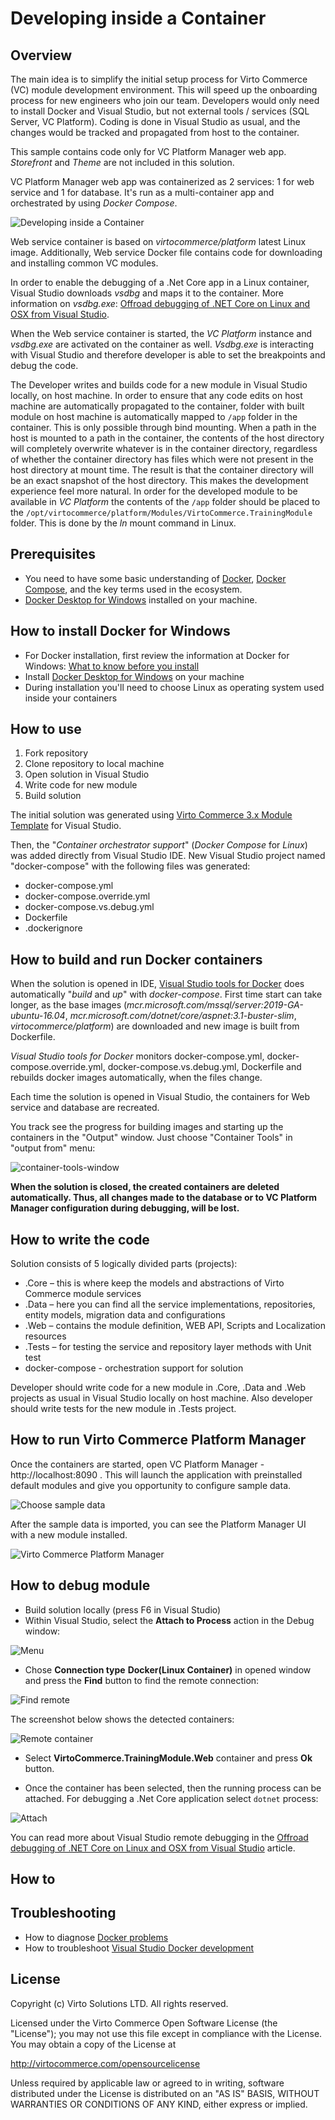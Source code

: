 # Developing inside a Container

## Overview

The main idea is to simplify the initial setup process for Virto Commerce (VC) module development environment. This will speed up the onboarding process for new engineers who join our team.
Developers would only need to install Docker and Visual Studio, but not external tools / services (SQL Server, VC Platform). Coding is done in Visual Studio as usual, and the changes would be tracked and propagated from host to the container.

This sample contains code only for VC Platform Manager web app. _Storefront_ and _Theme_ are not included in this solution.

VC Platform Manager web app was containerized as 2 services: 1 for web service and 1 for database. It's run as a multi-container app and orchestrated by using _Docker Compose_.

![Developing inside a Container](docs/media/developing-inside-container.png)

Web service container is based on *virtocommerce/platform* latest Linux image. Additionally, Web service Docker file contains code for downloading and installing common VC modules.

In order to enable the debugging of a .Net Core app in a Linux container, Visual Studio downloads _vsdbg_ and maps it to the container. More information on *vsdbg.exe*: [Offroad debugging of .NET Core on Linux and OSX from Visual Studio](https://github.com/Microsoft/MIEngine/wiki/Offroad-Debugging-of-.NET-Core-on-Linux---OSX-from-Visual-Studio).

When the Web service container is started, the *VC Platform* instance and *vsdbg.exe* are activated on the container as well. *Vsdbg.exe* is interacting with Visual Studio and therefore developer is able to set the breakpoints and debug the code.

The Developer writes and builds code for a new module in Visual Studio locally, on host machine. In order to ensure that any code edits on host machine are automatically propagated to the container, folder with built module on host machine is automatically mapped to `/app` folder in the container. This is only possible through bind mounting. When a path in the host is mounted to a path in the container, the contents of the host directory will completely overwrite whatever is in the container directory, regardless of whether the container directory has files which were not present in the host directory at mount time. The result is that the container directory will be an exact snapshot of the host directory. This makes the development experience feel more natural. In order for the developed module to be available in *VC Platform* the contents of the `/app` folder should be placed to the `/opt/virtocommerce/platform/Modules/VirtoCommerce.TrainingModule` folder. This is done by the *ln* mount command in Linux.

## Prerequisites

* You need to have some basic understanding of [Docker](https://docs.docker.com/get-started/), [Docker Compose](https://docs.docker.com/compose/gettingstarted/), and the key terms used in the ecosystem.
* [Docker Desktop for Windows](https://docs.docker.com/docker-for-windows/install/) installed on your machine.

## How to install Docker for Windows

* For Docker installation, first review the information at Docker for Windows: [What to know before you install](https://docs.docker.com/docker-for-windows/install/#what-to-know-before-you-install)
* Install [Docker Desktop for Windows](https://docs.docker.com/docker-for-windows/install/) on your machine
* During installation you'll need to choose Linux as operating system used inside your containers

## How to use

1. Fork repository
1. Clone repository to local machine
1. Open solution in Visual Studio
1. Write code for new module
1. Build solution

The initial solution was generated using [Virto Commerce 3.x Module Template](https://marketplace.visualstudio.com/items?itemName=Virto-Commerce.VirtoCommerce3ModuleTemplates) for Visual Studio.

Then, the "_Container orchestrator support_" (_Docker Compose_ for _Linux_) was added directly from Visual Studio IDE. New Visual Studio project named "docker-compose" with the following files was generated:
  * docker-compose.yml
  * docker-compose.override.yml
  * docker-compose.vs.debug.yml
  * Dockerfile
  * .dockerignore

## How to build and run Docker containers

When the solution is opened in IDE, [Visual Studio tools for Docker](https://docs.microsoft.com/en-us/visualstudio/containers/overview?view=vs-2019) does automatically "_build_ and _up_" with _docker-compose_. First time start can take longer, as the base images (*mcr.microsoft.com/mssql/server:2019-GA-ubuntu-16.04*, *mcr.microsoft.com/dotnet/core/aspnet:3.1-buster-slim*, *virtocommerce/platform*) are downloaded and new image is built from Dockerfile.

_Visual Studio tools for Docker_ monitors docker-compose.yml, docker-compose.override.yml, docker-compose.vs.debug.yml, Dockerfile and rebuilds docker images automatically, when the files change.

Each time the solution is opened in Visual Studio, the containers for Web service and database are recreated.

You track see the progress for building images and starting up the containers in the "Output" window. Just choose "Container Tools" in "output from" menu:

![container-tools-window](docs/media/container-tools-window.png)

**When the solution is closed, the created containers are deleted automatically. Thus, all changes made to the database or to VC Platform Manager configuration during debugging, will be lost.**

## How to write the code

Solution consists of 5 logically divided parts (projects):

* .Core – this is where keep the models and abstractions of Virto Commerce module services
* .Data – here you can find all the service implementations, repositories, entity models, migration data and configurations
* .Web – contains the module definition, WEB API, Scripts and Localization resources
* .Tests – for testing the service and repository layer methods with Unit test
* docker-compose - orchestration support for solution

Developer should write code for a new module in .Core, .Data and .Web projects as usual in Visual Studio locally on host machine.
Also developer should write tests for the new module in .Tests project.

## How to run Virto Commerce Platform Manager

Once the containers are started, open VC Platform Manager - http://localhost:8090 . This will launch the application with preinstalled default modules and give you opportunity to configure sample data.

![Choose sample data](docs/media/screen-sample-data.png)

After the sample data is imported, you can see the Platform Manager UI with a new module installed.

![Virto Commerce Platform Manager](docs/media/screen-platform-manager.png)

## How to debug module

* Build solution locally (press F6 in Visual Studio)
* Within Visual Studio, select the **Attach to Process** action in the Debug window:

![Menu](docs/media/screen-attach-to-process-menu.png)

* Chose **Connection type** **Docker(Linux Container)** in opened window and press the **Find** button to find the remote connection:

![Find remote](docs/media/screen-attach-to-process-window.png)

The screenshot below shows the detected containers:

![Remote container](docs/media/screen-remote-connections.png)

* Select **VirtoCommerce.TrainingModule.Web** container and press **Ok** button.

* Once the container has been selected, then the running process can be attached. For debugging a .Net Core application select `dotnet` process:

![Attach](docs/media/screen-attach-to-process-process-selection.png)

You can read more about Visual Studio remote debugging in the [Offroad debugging of .NET Core on Linux and OSX from Visual Studio](https://github.com/Microsoft/MIEngine/wiki/Offroad-Debugging-of-.NET-Core-on-Linux---OSX-from-Visual-Studio) article.

## How to

## Troubleshooting

* How to diagnose [Docker problems](https://docs.docker.com/docker-for-windows/troubleshoot)
* How to troubleshoot [Visual Studio Docker development](https://docs.microsoft.com/ru-ru/visualstudio/containers/troubleshooting-docker-errors?view=vs-2019)

## License

Copyright (c) Virto Solutions LTD.  All rights reserved.

Licensed under the Virto Commerce Open Software License (the "License"); you
may not use this file except in compliance with the License. You may
obtain a copy of the License at

<http://virtocommerce.com/opensourcelicense>

Unless required by applicable law or agreed to in writing, software
distributed under the License is distributed on an "AS IS" BASIS,
WITHOUT WARRANTIES OR CONDITIONS OF ANY KIND, either express or
implied.
